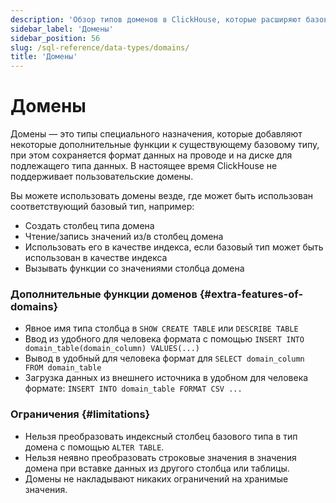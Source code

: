 ```yaml
---
description: 'Обзор типов доменов в ClickHouse, которые расширяют базовые типы дополнительными функциями'
sidebar_label: 'Домены'
sidebar_position: 56
slug: /sql-reference/data-types/domains/
title: 'Домены'
---
```



# Домены

Домены — это типы специального назначения, которые добавляют некоторые дополнительные функции к существующему базовому типу, при этом сохраняется формат данных на проводе и на диске для подлежащего типа данных. В настоящее время ClickHouse не поддерживает пользовательские домены.

Вы можете использовать домены везде, где может быть использован соответствующий базовый тип, например:

- Создать столбец типа домена
- Чтение/запись значений из/в столбец домена
- Использовать его в качестве индекса, если базовый тип может быть использован в качестве индекса
- Вызывать функции со значениями столбца домена

### Дополнительные функции доменов {#extra-features-of-domains}

- Явное имя типа столбца в `SHOW CREATE TABLE` или `DESCRIBE TABLE`
- Ввод из удобного для человека формата с помощью `INSERT INTO domain_table(domain_column) VALUES(...)`
- Вывод в удобный для человека формат для `SELECT domain_column FROM domain_table`
- Загрузка данных из внешнего источника в удобном для человека формате: `INSERT INTO domain_table FORMAT CSV ...`

### Ограничения {#limitations}

- Нельзя преобразовать индексный столбец базового типа в тип домена с помощью `ALTER TABLE`.
- Нельзя неявно преобразовать строковые значения в значения домена при вставке данных из другого столбца или таблицы.
- Домены не накладывают никаких ограничений на хранимые значения.
